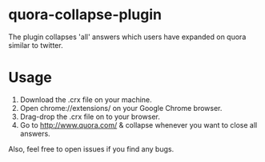 quora-collapse-plugin
=====================

The plugin collapses 'all' answers which users have expanded on quora
similar to twitter.

Usage
=====
1. Download the .crx file on your machine.
2. Open chrome://extensions/ on your Google Chrome browser.
3. Drag-drop the .crx file on to your browser.
4. Go to http://www.quora.com/ & collapse whenever you want to close all answers.

Also, feel free to open issues if you find any bugs. 
